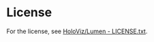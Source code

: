 # License

For the license, see [HoloViz/Lumen - LICENSE.txt](https://github.com/holoviz/lumen/blob/main/LICENSE).
